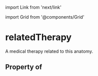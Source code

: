 import Link from 'next/link'
  
import Grid from '@components/Grid'

# relatedTherapy

A medical therapy related to this anatomy.

## Property of



